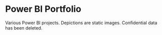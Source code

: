 # Power BI Portfolio
Various Power BI projects. Depictions are static images. Confidential data has been deleted.
